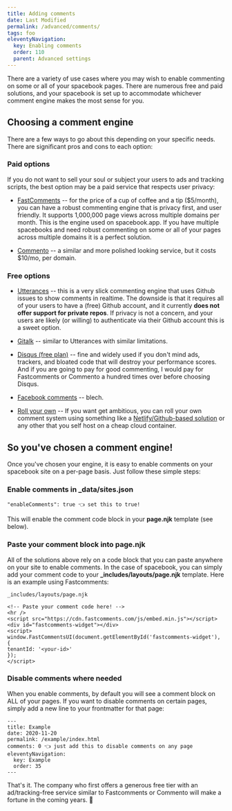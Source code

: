 ```yaml
---
title: Adding comments
date: Last Modified
permalink: /advanced/comments/
tags: foo
eleventyNavigation:
  key: Enabling comments 
  order: 110 
  parent: Advanced settings
---
```

There are a variety of use cases where you may wish to enable commenting on some or all of your spacebook pages. There are numerous free and paid solutions, and your spacebook is set up to accommodate whichever comment engine makes the most sense for you. 

## Choosing a comment engine

There are a few ways to go about this depending on your specific needs. There are significant pros and cons to each option:

### Paid options

If you do not want to sell your soul or subject your users to ads and tracking scripts, the best option may be a paid service that respects user privacy: 

* [FastComments](https://fastcomments.com/) -- for the price of a cup of coffee and a tip ($5/month), you can have a robust commenting engine that is privacy first, and user friendly. It supports 1,000,000 page views across multiple domains per month. This is the engine used on spacebook.app. If you have multiple spacebooks and need robust commenting on some or all of your pages across multiple domains it is a perfect solution.

* [Commento](https://commento.io/) -- a similar and more polished looking service, but it costs $10/mo, per domain.

### Free options

* [Utterances](https://utteranc.es/) -- this is a very slick commenting engine that uses Github issues to show comments in realtime. The downside is that it requires all of your users to have a (free) Github account, and it currently **does not offer support for private repos**. If privacy is not a concern, and your users are likely (or willing) to authenticate via their Github account this is a sweet option.

* [Gitalk](https://gitalk.github.io/) -- similar to Utterances with similar limitations.

* [Disqus (free plan)](https://disqus.com/) -- fine and widely used if you don't mind ads, trackers, and bloated code that will destroy your performance scores. And if you are going to pay for good commenting, I would pay for Fastcomments or Commento a hundred times over before choosing Disqus. 

* [Facebook comments](https://developers.facebook.com/docs/plugins/comments/) -- blech.

* [Roll your own](https://www.taniarascia.com/add-comments-to-static-site/) -- If you want get ambitious, you can roll your own comment system using something like a [Netlify/Github-based solution](https://jamstack-comments.netlify.app/) or any other that you self host on a cheap cloud container.

## So you've chosen a comment engine!

Once you've chosen your engine, it is easy to enable comments on your spacebook site on a per-page basis. Just follow these simple steps:

### Enable comments in _data/sites.json

```
"enableComments": true 👈 set this to true!
```

This will enable the comment code block in your **page.njk** template (see below).

### Paste your comment block into page.njk 

All of the solutions above rely on a code block that you can paste anywhere on your site to enable comments. In the case of spacebook, you can simply add your comment code to your **_includes/layouts/page.njk** template. Here is an example using Fastcomments:

```
_includes/layouts/page.njk

<!-- Paste your comment code here! -->
<hr />
<script src="https://cdn.fastcomments.com/js/embed.min.js"></script>
<div id="fastcomments-widget"></div>
<script>
window.FastCommentsUI(document.getElementById('fastcomments-widget'), {
tenantId: '<your-id>'
});
</script>
```

### Disable comments where needed

When you enable comments, by default you will see a comment block on ALL of your pages. If you want to disable comments on certain pages, simply add a new line to your frontmatter for that page:

```
---
title: Example 
date: 2020-11-20
permalink: /example/index.html
comments: 0 👈 just add this to disable comments on any page
eleventyNavigation:
  key: Example
  order: 35
---
```

That's it. The company who first offers a generous free tier with an ad/tracking-free service similar to Fastcomments or Commento will make a fortune in the coming years. 🙂 
